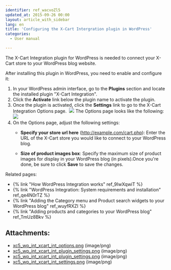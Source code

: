 ```yaml
---
identifier: ref_wacvoZl5
updated_at: 2015-09-26 00:00
layout: article_with_sidebar
lang: en
title: 'Configuring the X-Cart Intergration plugin in WordPress'
categories:
  - User manual

---
```



The X-Cart Integration plugin for WordPress is needed to connect your X-Cart store to your WordPress blog website.

After installing this plugin in WordPress, you need to enable and configure it:

1.  In your WordPress admin interface, go to the **Plugins** section and locate the installed plugin "X-Cart Integration".
2.  Click the **Activate** link below the plugin name to activate the plugin.
3.  Once the plugin is activated, click the **Settings** link to go to the X-Cart Integration Options page. 
    ![]({{site.baseurl}}/attachments/8750648/8719415.png?effects=drop-shadow)
    The Options page looks like the following:
    ![]({{site.baseurl}}/attachments/8750648/8719395.png?effects=drop-shadow)
4.  On the Options page, adjust the following settings:
    *   **Specify your store url here** (http://example.com/cart.php): Enter the URL of the X-Cart store you would like to connect to your WordPress blog.

    *   **Size of product images box**: Specify the maximum size of product images for display in your WordPress blog (in pixels).Once you're done, be sure to click **Save** to save the changes. 

Related pages:

*   {% link "How WordPress Integration works" ref_9IwXqwiT %}
*   {% link "WordPress Integration: System requirements and installation" ref_qe4N0rTZ %}
*   {% link "Adding the Category menu and Product search widgets to your WordPress blog" ref_wuyfRXZI %}
*   {% link "Adding products and categories to your WordPress blog" ref_TmUz8Bkv %}

## Attachments:

* [xc5_wp_int_xcart_int_options.png]({{site.baseurl}}/attachments/8750648/8719395.png) (image/png)
* [xc5_wp_int_xcart_int_plugin_settings.png]({{site.baseurl}}/attachments/8750648/8719397.png) (image/png)
* [xc5_wp_int_xcart_int_plugin_settings.png]({{site.baseurl}}/attachments/8750648/8719396.png) (image/png)
* [xc5_wp_int_xcart_int_settings.png]({{site.baseurl}}/attachments/8750648/8719415.png) (image/png)